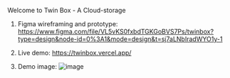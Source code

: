Welcome to Twin Box - A Cloud-storage

1. Figma wireframing and prototype:
      https://www.figma.com/file/VL5vKS0fxbdTGKGoBVS7Ps/twinbox?type=design&node-id=0%3A1&mode=design&t=sj7aLNbIradWYO1y-1

2. Live demo: https://twinbox.vercel.app/

3. Demo image:
![image](https://github.com/dipeshpandit12/twinbox/assets/111444800/a70b0ef1-c663-4730-b481-83656e27f2de)


